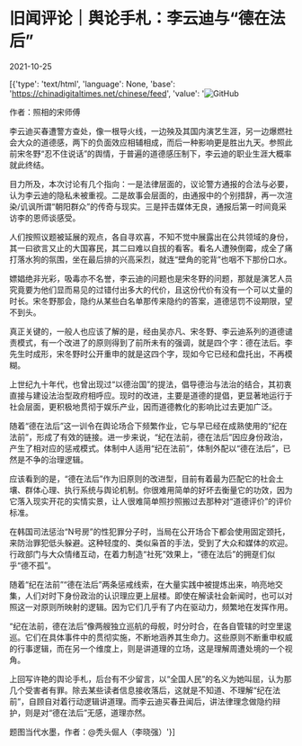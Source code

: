 # 旧闻评论｜舆论手札：李云迪与“德在法后”

2021-10-25

[{'type': 'text/html', 'language': None, 'base': 'https://chinadigitaltimes.net/chinese/feed', 'value': '![GitHub](https://chinadigitaltimes.net/chinese/files/2021/10/image-1635161762084.png)

作者：照相的宋师傅

李云迪买春遭警方查处，像一根导火线，一边殃及其国内演艺生涯，另一边爆燃社会大众的道德感，两下的负面效应相辅相成，而后一种影响更是胜出九天。参照此前宋冬野“忍不住说话”的舆情，于普遍的道德感压制下，李云迪的职业生涯大概率就此终结。

目力所及，本次讨论有几个指向：一是法律层面的，议论警方通报的合法与必要，认为李云迪的隐私未被重视。二是故事会层面的，由通报中的个别措辞，再一次渲染/讥讽所谓“朝阳群众”的传奇与现实。三是抨击媒体无良，通报后第一时间竟采访李的恩师谈感受。

人们按照议题被延展的观点，各自寻欢喜，不知不觉中展露出在公共领域的身份，其一曰欲言又止的大国寡民，其二曰难以自拔的看客。看名人遭殃倒霉，成全了痛打落水狗的氛围，坐在最后排的兴高采烈，就连“壁角的驼背”也咽不下那份口水。

嫖娼绝非光彩，吸毒亦不名誉，李云迪的问题也是宋冬野的问题，那就是演艺人员究竟要为他们显而易见的过错付出多大的代价，且这份代价有没有一个可以丈量的时长。宋冬野那会，隐约从某些白名单那传来隐约的答案，道德惩罚不设期限，望不到头。

真正关键的，一般人也应该了解的是，经由吴亦凡、宋冬野、李云迪系列的道德谴责模式，有一个改进了的原则得到了前所未有的强调，就是四个字：德在法后。李先生时成形，宋冬野时公开重申的就是这四个字，现如今它已经和盘托出，不再模糊。

上世纪九十年代，也曾出现过“以德治国”的提法，倡导德治与法治的结合，其初衷直接与建设法治型政府相呼应。现时的改进，主要是道德的提倡，更显著地运行于社会层面，更积极地贯彻于娱乐产业，因而道德教化的影响比过去更加广泛。

随着“德在法后”这一训令在舆论场合下频繁作业，它与早已经在成熟使用的“纪在法前”，形成了有效的链接。进一步来说，“纪在法前，德在法后”因应身份政治，产生了相对应的惩戒模式。体制中人适用“纪在法前”，体制外配以“德在法后”，已然是不争的治理逻辑。

应该看到的是，“德在法后”作为旧原则的改进型，目前有着最为匹配它的社会土壤、群体心理、执行系统与舆论机制。你很难用简单的好坏去衡量它的功效，因为它落入现实开花的实情实景，让人很难简单照抄照搬过去那种对“道德评价”的评价标准。

在韩国司法惩治“N号房”的性犯罪分子时，当局在公开场合下都会使用固定颈托，来防治罪犯低头躲避。这种轻度的、类似枭首的手法，受到了大众和媒体的欢迎。行政部门与大众情绪互动，在着力制造“社死”效果上，“德在法后”的拥趸们似乎“德不孤”。

随着“纪在法前”“德在法后”两条惩戒线索，在大量实践中被提炼出来，响亮地交集，人们对时下身份政治的认识理应更上层楼。即使在解读社会新闻时，也可以对照这一对原则所映射的逻辑。因为它们几乎有了内在驱动力，频繁地在发挥作用。

“纪在法前，德在法后”像两艘独立巡航的母舰，时分时合，在各自管辖的时空里逡巡。它们在具体事件中的贯彻实施，不断地涵养其生命力。这些原则不断重申权威的行事逻辑，而在另一个维度上，则是讲道理的立场，这是理解周遭处境的一个视角。

上回写许艳的舆论手札，后台有不少留言，以“全国人民”的名义为她叫屈，认为那几个受害者有罪。除去某些读者信息接收落后，这就是不知道、不理解“纪在法前”，自顾自对着行动逻辑讲道理。而李云迪买春丑闻后，讲法律理念做隐约辩护，则是对“德在法后”无感，道理亦然。

题图当代水墨，作者：@秃头倔人（李晓强）'}]